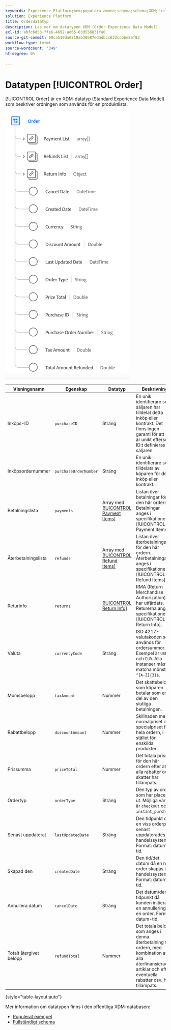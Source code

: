```yaml
---
keywords: Experience Platform;hem;populära ämnen;schema;schema;XDM;fields;schemas;scheman;ordning;datatyp;datatyp;datatyp;data type;
solution: Experience Platform
title: Orderdatatyp
description: Läs mer om datatypen XDM (Order Experience Data Model).
exl-id: abfc6d53-ffe6-4692-ad65-03d556831fa0
source-git-commit: 09ca510da0819ab38687edadbcc632ccbbe8ef83
workflow-type: tm+mt
source-wordcount: '349'
ht-degree: 0%

---
```


# Datatypen [!UICONTROL Order]

[!UICONTROL Order] är en XDM-datatyp (Standard Experience Data Model) som beskriver ordningen som används för en produktlista.

![Ett diagram över datatypen [!UICONTROL Order].](../images/data-types/order.png)

| Visningsnamn | Egenskap | Datatyp | Beskrivning |
|-------------------------|-------------------------|-----------|------------------------------------------------------------------------------------------------------------------|
| Inköps-ID | `purchaseID` | Sträng | En unik identifierare som säljaren har tilldelat detta inköp eller kontrakt. Det finns ingen garanti för att ID:t är unikt eftersom ID:t definieras av säljaren. |
| Inköpsordernummer | `purchaseOrderNumber` | Sträng | En unik identifierare som tilldelats av köparen för detta inköp eller kontrakt. |
| Betalningslista | `payments` | Array med [[!UICONTROL Payment Items]](./payment-item.md) | Listan över betalningar för den här ordern. Betalningar anges i specifikationen [!UICONTROL Payment Items]. |
| Återbetalningslista | `refunds` | Array med [[!UICONTROL Refund Items]](./refund-item.md) | Listan över återbetalningar för den här ordern. Återbetalningar anges i specifikationen [!UICONTROL Refund Items]. |
| Returinfo | `returns` | [[!UICONTROL Return Info]](./return.md) | RMA (Return Merchandise Authorization) har utfärdats. Returerna anges i specifikationen [!UICONTROL Return Info]. |
| Valuta | `currencyCode` | Sträng | ISO 4217-valutakoden som används för ordersummor. Exempel är `USD` och `EUR`. Alla instanser måste matcha mönstret `^[A-Z]{3}$`. |
| Momsbelopp | `taxAmount` | Nummer | Det skattebelopp som köparen betalar som en del av den slutliga betalningen. |
| Rabattbelopp | `discountAmount` | Nummer | Skillnaden mellan normalpriset och specialpriset för hela ordern, i stället för enskilda produkter. |
| Prissumma | `priceTotal` | Nummer | Det totala priset för den här ordern efter att alla rabatter och skatter har tillämpats. |
| Ordertyp | `orderType` | Sträng | Den typ av order som har placerats ut. Möjliga värden är `checkout` och `instant_purchase`. |
| Senast uppdaterat | `lastUpdatedDate` | Sträng | Den tidpunkt då en viss orderpost senast uppdaterades i handelssystemet. Format: datum-tid. |
| Skapad den | `createdDate` | Sträng | Den tid/det datum då en ny order skapas i handelssystemet. Format: datum-tid. |
| Annullera datum | `cancelDate` | Sträng | Det datum/den tidpunkt då kunden initierade en annullering av en order. Format: datum-tid. |
| Totalt återgivet belopp | `refundTotal` | Nummer | Det totala belopp som anges i denna återbetalning för ordern, med kombination av alla återfinansierade artiklar och efter eventuella rabatter osv. har tillämpats. |

{style="table-layout:auto"}

Mer information om datatypen finns i den offentliga XDM-databasen:

* [Populerat exempel](https://github.com/adobe/xdm/blob/master/components/datatypes/data/order.example.1.json)
* [Fullständigt schema](https://github.com/adobe/xdm/blob/master/components/datatypes/data/order.schema.json)
